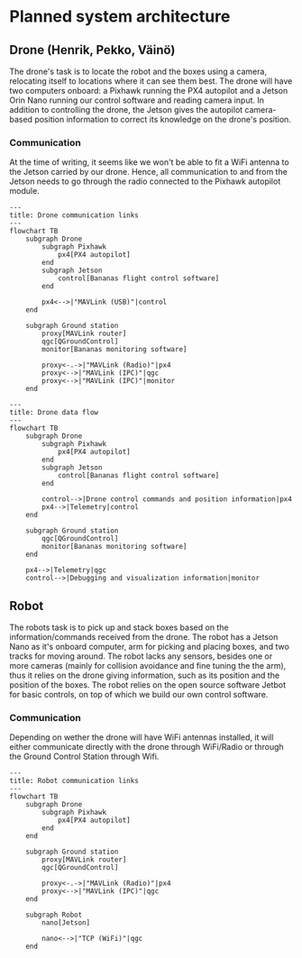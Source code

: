 # Planned system architecture

## Drone (Henrik, Pekko, Väinö)

The drone's task is to locate the robot and the boxes using a camera, relocating
itself to locations where it can see them best. The drone will have two
computers onboard: a Pixhawk running the PX4 autopilot and a Jetson Orin Nano
running our control software and reading camera input. In addition to
controlling the drone, the Jetson gives the autopilot camera-based position
information to correct its knowledge on the drone's position.

### Communication

At the time of writing, it seems like we won't be able to fit a WiFi antenna to
the Jetson carried by our drone. Hence, all communication to and from the Jetson
needs to go through the radio connected to the Pixhawk autopilot module.

```mermaid
---
title: Drone communication links
---
flowchart TB
    subgraph Drone
        subgraph Pixhawk
            px4[PX4 autopilot]
        end
        subgraph Jetson
            control[Bananas flight control software]
        end

        px4<-->|"MAVLink (USB)"|control
    end

    subgraph Ground station
        proxy[MAVLink router]
        qgc[QGroundControl]
        monitor[Bananas monitoring software]

        proxy<-.->|"MAVLink (Radio)"|px4
        proxy<-->|"MAVLink (IPC)"|qgc
        proxy<-->|"MAVLink (IPC)"|monitor
    end
```

```mermaid
---
title: Drone data flow
---
flowchart TB
    subgraph Drone
        subgraph Pixhawk
            px4[PX4 autopilot]
        end
        subgraph Jetson
            control[Bananas flight control software]
        end

        control-->|Drone control commands and position information|px4
        px4-->|Telemetry|control
    end

    subgraph Ground station
        qgc[QGroundControl]
        monitor[Bananas monitoring software]
    end

    px4-->|Telemetry|qgc
    control-->|Debugging and visualization information|monitor
```
## Robot

The robots task is to pick up and stack boxes based on the information/commands received from the drone. The robot has a Jetson Nano as it's onboard computer, arm for picking and placing boxes, and two tracks for moving around. The robot lacks any sensors, besides one or more cameras (mainly for collision avoidance and fine tuning the the arm), thus it relies on the drone giving information, such as its position and the position of the boxes. The robot relies on the open source software Jetbot for basic controls, on top of which we build our own control software.

### Communication

Depending on wether the drone will have WiFi antennas installed, it will either communicate directly with the drone through WiFi/Radio or through the Ground Control Station through Wifi.

```mermaid
---
title: Robot communication links
---
flowchart TB
    subgraph Drone
        subgraph Pixhawk
            px4[PX4 autopilot]
        end
    end

    subgraph Ground station
        proxy[MAVLink router]
        qgc[QGroundControl]

        proxy<-.->|"MAVLink (Radio)"|px4
        proxy<-->|"MAVLink (IPC)"|qgc
    end

    subgraph Robot
        nano[Jetson]

        nano<-->|"TCP (WiFi)"|qgc
    end
```
